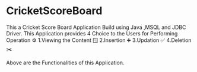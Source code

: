 # CricketScoreBoard

This a Cricket Score Board Application Build using Java ,MSQL and JDBC Driver.
This Application  provides 4 Choice to the Users for Performing Operation ⚙️
1.Viewing the Content 🪟
2.Insertion ➕
3.Updation ✅
4.Deletion ✂️

Above are the Functionalities of this Application.
